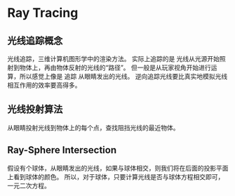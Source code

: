 # Ray Tracing

## 光线追踪概念
光线追踪，三维计算机图形学中的渲染方法。
实际上追踪的是 光线从光源开始照射到物体上，再由物体反射的光线的“路径”。
但一般是从玩家视角开始进行运算，所以感觉上像是 追踪 从眼睛发出的光线。
逆向追踪光线要比真实地模拟光线相互作用的效率要高得多。

## 光线投射算法
从眼睛投射光线到物体上的每个点，查找阻挡光线的最近物体。

## Ray-Sphere Intersection
假设有个球体，从眼睛发出的光线，如果与球体相交，则我们将在后面的投影平面上看到球体的颜色。
所以，对于球体，只要计算光线是否与球体方程相交即可，一元二次方程。

## 